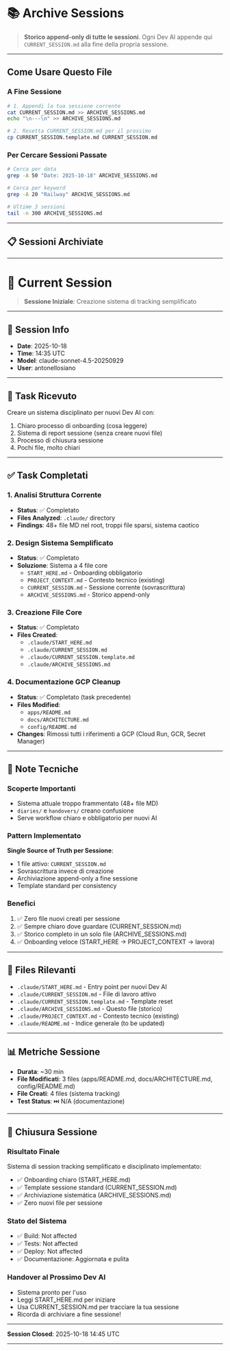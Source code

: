 # 📚 Archive Sessions

> **Storico append-only di tutte le sessioni**. Ogni Dev AI appende qui `CURRENT_SESSION.md` alla fine della propria sessione.

---

## Come Usare Questo File

### A Fine Sessione
```bash
# 1. Appendi la tua sessione corrente
cat CURRENT_SESSION.md >> ARCHIVE_SESSIONS.md
echo "\n---\n" >> ARCHIVE_SESSIONS.md

# 2. Resetta CURRENT_SESSION.md per il prossimo
cp CURRENT_SESSION.template.md CURRENT_SESSION.md
```

### Per Cercare Sessioni Passate
```bash
# Cerca per data
grep -A 50 "Date: 2025-10-18" ARCHIVE_SESSIONS.md

# Cerca per keyword
grep -A 20 "Railway" ARCHIVE_SESSIONS.md

# Ultime 3 sessioni
tail -n 300 ARCHIVE_SESSIONS.md
```

---

## 📋 Sessioni Archiviate

<!-- Le sessioni vengono appese qui sotto automaticamente -->

---

# 🔧 Current Session

> **Sessione Iniziale**: Creazione sistema di tracking semplificato

---

## 📅 Session Info

- **Date**: 2025-10-18
- **Time**: 14:35 UTC
- **Model**: claude-sonnet-4.5-20250929
- **User**: antonellosiano

---

## 🎯 Task Ricevuto

Creare un sistema disciplinato per nuovi Dev AI con:
1. Chiaro processo di onboarding (cosa leggere)
2. Sistema di report sessione (senza creare nuovi file)
3. Processo di chiusura sessione
4. Pochi file, molto chiari

---

## ✅ Task Completati

### 1. Analisi Struttura Corrente
- **Status**: ✅ Completato
- **Files Analyzed**: `.claude/` directory
- **Findings**: 48+ file MD nel root, troppi file sparsi, sistema caotico

### 2. Design Sistema Semplificato
- **Status**: ✅ Completato
- **Soluzione**: Sistema a 4 file core
  - `START_HERE.md` - Onboarding obbligatorio
  - `PROJECT_CONTEXT.md` - Contesto tecnico (existing)
  - `CURRENT_SESSION.md` - Sessione corrente (sovrascrittura)
  - `ARCHIVE_SESSIONS.md` - Storico append-only

### 3. Creazione File Core
- **Status**: ✅ Completato
- **Files Created**:
  - `.claude/START_HERE.md`
  - `.claude/CURRENT_SESSION.md`
  - `.claude/CURRENT_SESSION.template.md`
  - `.claude/ARCHIVE_SESSIONS.md`

### 4. Documentazione GCP Cleanup
- **Status**: ✅ Completato (task precedente)
- **Files Modified**:
  - `apps/README.md`
  - `docs/ARCHITECTURE.md`
  - `config/README.md`
- **Changes**: Rimossi tutti i riferimenti a GCP (Cloud Run, GCR, Secret Manager)

---

## 📝 Note Tecniche

### Scoperte Importanti
- Sistema attuale troppo frammentato (48+ file MD)
- `diaries/` e `handovers/` creano confusione
- Serve workflow chiaro e obbligatorio per nuovi AI

### Pattern Implementato
**Single Source of Truth per Sessione**:
- 1 file attivo: `CURRENT_SESSION.md`
- Sovrascrittura invece di creazione
- Archiviazione append-only a fine sessione
- Template standard per consistency

### Benefici
1. ✅ Zero file nuovi creati per sessione
2. ✅ Sempre chiaro dove guardare (CURRENT_SESSION.md)
3. ✅ Storico completo in un solo file (ARCHIVE_SESSIONS.md)
4. ✅ Onboarding veloce (START_HERE → PROJECT_CONTEXT → lavora)

---

## 🔗 Files Rilevanti

- `.claude/START_HERE.md` - Entry point per nuovi Dev AI
- `.claude/CURRENT_SESSION.md` - File di lavoro attivo
- `.claude/CURRENT_SESSION.template.md` - Template reset
- `.claude/ARCHIVE_SESSIONS.md` - Questo file (storico)
- `.claude/PROJECT_CONTEXT.md` - Contesto tecnico (existing)
- `.claude/README.md` - Indice generale (to be updated)

---

## 📊 Metriche Sessione

- **Durata**: ~30 min
- **File Modificati**: 3 files (apps/README.md, docs/ARCHITECTURE.md, config/README.md)
- **File Creati**: 4 files (sistema tracking)
- **Test Status**: ⏭️ N/A (documentazione)

---

## 🏁 Chiusura Sessione

### Risultato Finale
Sistema di session tracking semplificato e disciplinato implementato:
- ✅ Onboarding chiaro (START_HERE.md)
- ✅ Template sessione standard (CURRENT_SESSION.md)
- ✅ Archiviazione sistemática (ARCHIVE_SESSIONS.md)
- ✅ Zero nuovi file per sessione

### Stato del Sistema
- ✅ Build: Not affected
- ✅ Tests: Not affected
- ✅ Deploy: Not affected
- ✅ Documentazione: Aggiornata e pulita

### Handover al Prossimo Dev AI
- Sistema pronto per l'uso
- Leggi START_HERE.md per iniziare
- Usa CURRENT_SESSION.md per tracciare la tua sessione
- Ricorda di archiviare a fine sessione!

---

**Session Closed**: 2025-10-18 14:45 UTC

---
